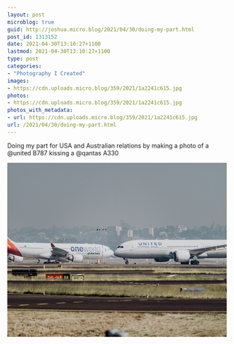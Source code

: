 ```yaml
---
layout: post
microblog: true
guid: http://joshua.micro.blog/2021/04/30/doing-my-part.html
post_id: 1313152
date: 2021-04-30T13:10:27+1100
lastmod: 2021-04-30T13:10:27+1100
type: post
categories:
- "Photography I Created"
images:
- https://cdn.uploads.micro.blog/359/2021/1a2241c615.jpg
photos:
- https://cdn.uploads.micro.blog/359/2021/1a2241c615.jpg
photos_with_metadata:
- url: https://cdn.uploads.micro.blog/359/2021/1a2241c615.jpg
url: /2021/04/30/doing-my-part.html
---
```

Doing my part for USA and Australian relations by making a photo of a @united B787 kissing a @qantas A330

<img src="uploads/2021/1a2241c615.jpg" width="600" height="400" alt="" />
